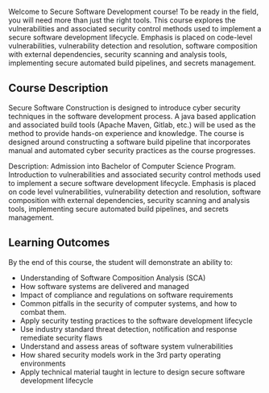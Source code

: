 Welcome to Secure Software Development course! To be ready in the field, you will need more than just the right tools.  This course explores the vulnerabilities and associated security control methods used to implement a secure software development lifecycle. Emphasis is placed on code-level vulnerabilities, vulnerability detection and resolution, software composition with external dependencies, security scanning and analysis tools, implementing secure automated build pipelines, and secrets management. 

## Course Description ##

Secure Software Construction is designed to introduce cyber security techniques in the software development process. A java based application and associated build tools (Apache Maven, Gitlab, etc.) will be used as the method to provide hands-on experience and knowledge. The course is designed around constructing a software build pipeline that incorporates manual and automated cyber security practices as the course progresses.

Description: Admission into Bachelor of Computer Science Program. Introduction to vulnerabilities and associated security control methods used to implement a secure software development lifecycle. Emphasis is placed on code level vulnerabilities, vulnerability detection and resolution, software composition with external dependencies, security scanning and analysis tools, implementing secure automated build pipelines, and secrets management.


## Learning Outcomes ##

By the end of this course, the student will demonstrate an ability to:

* Understanding of Software Composition Analysis (SCA)
* How software systems are delivered and managed
* Impact of compliance and regulations on software requirements
* Common pitfalls in the security of computer systems, and how to combat them.
* Apply security testing practices to the software development lifecycle
* Use industry standard threat detection, notification and response remediate security flaws
* Understand and assess areas of software system vulnerabilities
* How shared security models work in the 3rd party operating environments
* Apply technical material taught in lecture to design secure software development lifecycle
